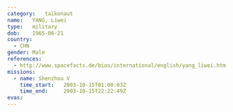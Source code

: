 ```yaml
---
category:	taikonaut
name:	YANG, Liwei
type:	military
dob:	1965-06-21
country:
  - CHN
gender:	Male
references:
  - http://www.spacefacts.de/bios/international/english/yang_liwei.htm
missions:
  - name: Shenzhou V
    time_start:   2003-10-15T01:00:03Z
    time_end:     2003-10-15T22:22:49Z
evas:
---
```

